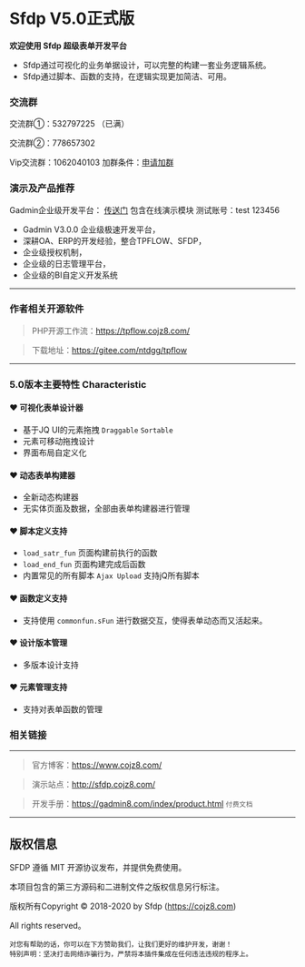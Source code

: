 # Sfdp V5.0正式版

**欢迎使用 Sfdp 超级表单开发平台**

*   Sfdp通过可视化的业务单据设计，可以完整的构建一套业务逻辑系统。 
*   Sfdp通过脚本、函数的支持，在逻辑实现更加简洁、可用。 


### 交流群

交流群①：532797225  （已满）

交流群②：778657302

Vip交流群：1062040103  加群条件：[申请加群](https://www.cojz8.com/article/148 "加群条件") 

### 演示及产品推荐

Gadmin企业级开发平台：  [传送门](https://gadmin8.com "Demo") 包含在线演示模块 测试账号：test 123456

* Gadmin V3.0.0 企业级极速开发平台，
* 深耕OA、ERP的开发经验，整合TPFLOW、SFDP，
* 企业级授权机制，
* 企业级的日志管理平台，
* 企业级的BI自定义开发系统

----
### 作者相关开源软件


> PHP开源工作流：https://tpflow.cojz8.com/

> 下载地址：https://gitee.com/ntdgg/tpflow



----
### 5.0版本主要特性 Characteristic

#### &hearts; 可视化表单设计器

- 基于JQ UI的元素拖拽  `Draggable`   `Sortable`
- 元素可移动拖拽设计
- 界面布局自定义化

#### &hearts; 动态表单构建器

- 全新动态构建器
- 无实体页面及数据，全部由表单构建器进行管理

#### &hearts; 脚本定义支持
-  `load_satr_fun` 页面构建前执行的函数
- `load_end_fun` 页面构建完成后函数
- 内置常见的所有脚本 `Ajax Upload` 支持jQ所有脚本

#### &hearts; 函数定义支持
- 支持使用 `commonfun.sFun` 进行数据交互，使得表单动态而又活起来。

####  &hearts; 设计版本管理
- 多版本设计支持

#### &hearts; 元素管理支持
- 支持对表单函数的管理

### 相关链接
---

> 官方博客：https://www.cojz8.com/

> 演示站点：http://sfdp.cojz8.com/   

> 开发手册：https://gadmin8.com/index/product.html `付费文档` 


---

## 版权信息

SFDP 遵循 MIT 开源协议发布，并提供免费使用。

本项目包含的第三方源码和二进制文件之版权信息另行标注。

版权所有Copyright © 2018-2020 by Sfdp (https://cojz8.com)

All rights reserved。

~~~
对您有帮助的话，你可以在下方赞助我们，让我们更好的维护开发，谢谢！
特别声明：坚决打击网络诈骗行为，严禁将本插件集成在任何违法违规的程序上。
~~~